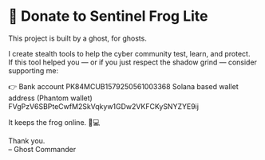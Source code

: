 # 💸 Donate to Sentinel Frog Lite

This project is built by a ghost, for ghosts.

I create stealth tools to help the cyber community test, learn, and protect.  
If this tool helped you — or if you just respect the shadow grind — consider supporting me:

👉 Bank account PK84MCUB1579250561003368
Solana based wallet address (Phantom wallet)
FVgPzV6SBPteCwfM2SkVqkyw1GDw2VKFCKySNYZYE9ij

It keeps the frog online. 🐸💻

Thank you.  
– Ghost Commander
